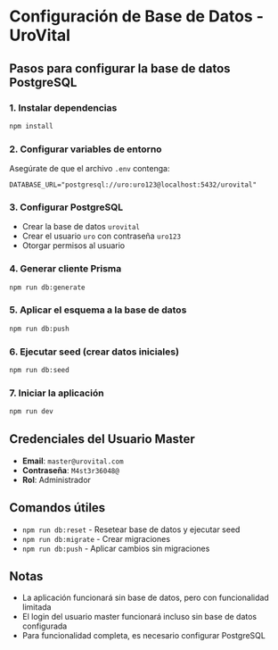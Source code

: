 # Configuración de Base de Datos - UroVital

## Pasos para configurar la base de datos PostgreSQL

### 1. Instalar dependencias
```bash
npm install
```

### 2. Configurar variables de entorno
Asegúrate de que el archivo `.env` contenga:
```
DATABASE_URL="postgresql://uro:uro123@localhost:5432/urovital"
```

### 3. Configurar PostgreSQL
- Crear la base de datos `urovital`
- Crear el usuario `uro` con contraseña `uro123`
- Otorgar permisos al usuario

### 4. Generar cliente Prisma
```bash
npm run db:generate
```

### 5. Aplicar el esquema a la base de datos
```bash
npm run db:push
```

### 6. Ejecutar seed (crear datos iniciales)
```bash
npm run db:seed
```

### 7. Iniciar la aplicación
```bash
npm run dev
```

## Credenciales del Usuario Master

- **Email**: `master@urovital.com`
- **Contraseña**: `M4st3r36048@`
- **Rol**: Administrador

## Comandos útiles

- `npm run db:reset` - Resetear base de datos y ejecutar seed
- `npm run db:migrate` - Crear migraciones
- `npm run db:push` - Aplicar cambios sin migraciones

## Notas

- La aplicación funcionará sin base de datos, pero con funcionalidad limitada
- El login del usuario master funcionará incluso sin base de datos configurada
- Para funcionalidad completa, es necesario configurar PostgreSQL
